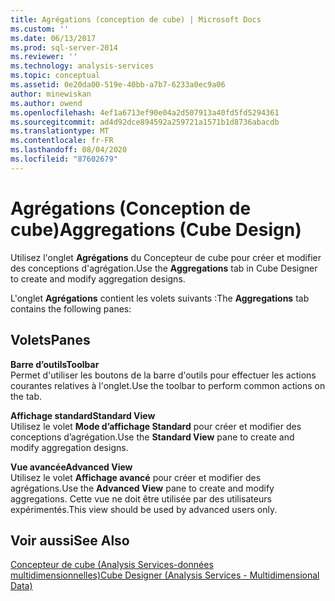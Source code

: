 ```yaml
---
title: Agrégations (conception de cube) | Microsoft Docs
ms.custom: ''
ms.date: 06/13/2017
ms.prod: sql-server-2014
ms.reviewer: ''
ms.technology: analysis-services
ms.topic: conceptual
ms.assetid: 0e20da00-519e-40bb-a7b7-6233a0ec9a06
author: minewiskan
ms.author: owend
ms.openlocfilehash: 4ef1a6713ef90e04a2d507913a40fd5fd5294361
ms.sourcegitcommit: ad4d92dce894592a259721a1571b1d8736abacdb
ms.translationtype: MT
ms.contentlocale: fr-FR
ms.lasthandoff: 08/04/2020
ms.locfileid: "87602679"
---
```

# <a name="aggregations-cube-design"></a><span data-ttu-id="d9363-102">Agrégations (Conception de cube)</span><span class="sxs-lookup"><span data-stu-id="d9363-102">Aggregations (Cube Design)</span></span>
  <span data-ttu-id="d9363-103">Utilisez l'onglet **Agrégations** du Concepteur de cube pour créer et modifier des conceptions d'agrégation.</span><span class="sxs-lookup"><span data-stu-id="d9363-103">Use the **Aggregations** tab in Cube Designer to create and modify aggregation designs.</span></span>  
  
 <span data-ttu-id="d9363-104">L'onglet **Agrégations** contient les volets suivants :</span><span class="sxs-lookup"><span data-stu-id="d9363-104">The **Aggregations** tab contains the following panes:</span></span>  
  
## <a name="panes"></a><span data-ttu-id="d9363-105">Volets</span><span class="sxs-lookup"><span data-stu-id="d9363-105">Panes</span></span>  
 <span data-ttu-id="d9363-106">**Barre d’outils**</span><span class="sxs-lookup"><span data-stu-id="d9363-106">**Toolbar**</span></span>  
 <span data-ttu-id="d9363-107">Permet d'utiliser les boutons de la barre d'outils pour effectuer les actions courantes relatives à l'onglet.</span><span class="sxs-lookup"><span data-stu-id="d9363-107">Use the toolbar to perform common actions on the tab.</span></span>  
  
 <span data-ttu-id="d9363-108">**Affichage standard**</span><span class="sxs-lookup"><span data-stu-id="d9363-108">**Standard View**</span></span>  
 <span data-ttu-id="d9363-109">Utilisez le volet **Mode d’affichage Standard** pour créer et modifier des conceptions d’agrégation.</span><span class="sxs-lookup"><span data-stu-id="d9363-109">Use the **Standard View** pane to create and modify aggregation designs.</span></span>  
  
 <span data-ttu-id="d9363-110">**Vue avancée**</span><span class="sxs-lookup"><span data-stu-id="d9363-110">**Advanced View**</span></span>  
 <span data-ttu-id="d9363-111">Utilisez le volet **Affichage avancé** pour créer et modifier des agrégations.</span><span class="sxs-lookup"><span data-stu-id="d9363-111">Use the **Advanced View** pane to create and modify aggregations.</span></span> <span data-ttu-id="d9363-112">Cette vue ne doit être utilisée par des utilisateurs expérimentés.</span><span class="sxs-lookup"><span data-stu-id="d9363-112">This view should be used by advanced users only.</span></span>  
  
## <a name="see-also"></a><span data-ttu-id="d9363-113">Voir aussi</span><span class="sxs-lookup"><span data-stu-id="d9363-113">See Also</span></span>  
 [<span data-ttu-id="d9363-114">Concepteur de cube &#40;Analysis Services-données multidimensionnelles&#41;</span><span class="sxs-lookup"><span data-stu-id="d9363-114">Cube Designer &#40;Analysis Services - Multidimensional Data&#41;</span></span>](cube-designer-analysis-services-multidimensional-data.md)  
  
  

